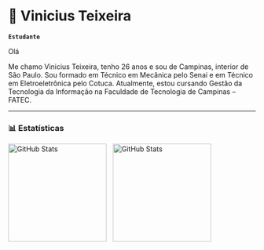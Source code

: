 # 📙 Vinicius Teixeira

**`Estudante`**

Olá 

Me chamo Vinicius Teixeira, tenho 26 anos e sou de Campinas, interior de São Paulo. Sou formado em Técnico em Mecânica pelo Senai e em Técnico em Eletroeletrônica pelo Cotuca. Atualmente, estou cursando Gestão da Tecnologia da Informação na Faculdade de Tecnologia de Campinas – FATEC.

---

### 📊 Estatísticas

<p>
  <img 
    align="left" 
    alt="GitHub Stats" 
    height="200" 
    style="padding-right: 10px;" 
    src="https://github-readme-stats.vercel.app/api?username=ViniciusVto&show_icons=true&theme=tokyonight&include_all_commits=true&locale=pt-br" 
  />

<img 
      align="left" 
      alt="GitHub Stats" 
      height="200" 
      src="https://github-readme-stats.vercel.app/api/top-langs/?username=ViniciusVto&theme=tokyonight&layout=compact&custom_title=Tecnologias&langs_count=9" 
  />

</p>
